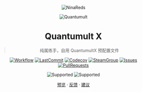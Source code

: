<div align="center">

![NinaReds](https://github-readme-stats.vercel.app/api?username=RedsNina&show_icons=true&theme=tokyonight&hide_border=true "Github Stats")

![Quantumult](https://raw.githubusercontent.com/Koolson/Qure/master/IconSet/Color/Quantumult_X.png "Quantumult")

# Quantumult X

> 纯属练手，自用 QuantumultX 预配置文件

[![Workflow](https://img.shields.io/github/workflow/status/NinaReds/QuanX/CI/main?label=Actions&logo=github&cacheSeconds=600 "Workflow")](https://github.com/NinaReds/QuanX/actions?query=workflow%3ACI+branch%3Amain)
[![LastCommit](https://img.shields.io/github/last-commit/NinaReds/QuanX.svg?label=Updated&logo=github&cacheSeconds=600 "LastCommit")](https://github.com/NinaReds/QuanX/commits)
[![Codecov](https://codecov.io/gh/NinaReds/QuanX/branch/master/graph/badge.svg "Codecov")](https://codecov.io/gh/Ninareds/QuanX)
[![SteamGroup](https://img.shields.io/badge/Steam-group-yellowgreen.svg?logo=steam "SteamGroup")](https://steamcommunity.com/groups/archiasf)
[![Issues](https://img.shields.io/github/issues/NinaReds/QuanX?label=Issues&logo=github&cacheSeconds=600&color=0088ff "Issues")](https://github.com/NinaReds/QuanX/issues)
[![PullRequests](https://img.shields.io/github/issues-pr/NinaReds/QuanX?label=PullRequests&logo=github&cacheSeconds=600&color=0088ff "PullRequests")](https://github.com/NinaReds/QuanX/pulls)

![Supported](https://img.shields.io/badge/Supported%20by-VSCode%20%E2%86%92-gray.svg?colorA=655BE1&colorB=4F44D6&style=for-the-badge)
![Supported](https://img.shields.io/badge/Supported%20by-Node%20%E2%86%92-gray.svg?colorA=61c265&colorB=4CAF50&style=for-the-badge)

[预览](QuanX.conf)
·
[反馈](https://github.com/NinaReds/QuanX/issues/new/choose)
·
[建议](https://github.com/NinaReds/QuanX/issues/new/choose)

</div>
